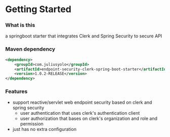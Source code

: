 # Getting Started

### What is this

a springboot starter that integrates Clerk and Spring Security to secure API

### Maven dependency

```xml
<dependency>
    <groupId>com.juliusyolo</groupId>
    <artifactId>endpoint-security-clerk-spring-boot-starter</artifactId>
    <version>1.0.2-RELEASE</version>
</dependency>
```

### Features

- support reactive/servlet web endpoint security based on clerk and spring security
    - user authentication that uses clerk's authentication client
    - user authorization that bases on clerk's organization and role and permission
- just has no extra configuration